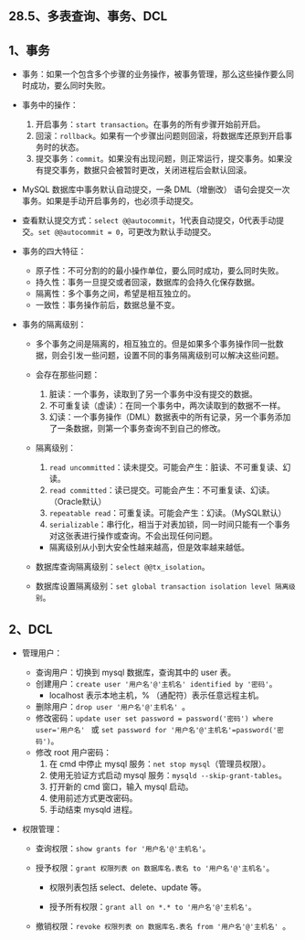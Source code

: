 ## 28.5、多表查询、事务、DCL

## 1、事务

- 事务：如果一个包含多个步骤的业务操作，被事务管理，那么这些操作要么同时成功，要么同时失败。

- 事务中的操作：

  1. 开启事务：`start transaction`。在事务的所有步骤开始前开启。
  2. 回滚：`rollback`。如果有一个步骤出问题则回滚，将数据库还原到开启事务时的状态。
  3. 提交事务：`commit`。如果没有出现问题，则正常运行，提交事务。如果没有提交事务，数据只会被暂时更改，关闭进程后会默认回滚。

- MySQL 数据库中事务默认自动提交，一条 DML（增删改） 语句会提交一次事务。如果是手动开启事务的，也必须手动提交。

- 查看默认提交方式：`select @@autocommit`，1代表自动提交，0代表手动提交。`set @@autocommit = 0`，可更改为默认手动提交。

- 事务的四大特征：

  - 原子性：不可分割的的最小操作单位，要么同时成功，要么同时失败。
  - 持久性：事务一旦提交或者回滚，数据库的会持久化保存数据。
  - 隔离性：多个事务之间，希望是相互独立的。
  - 一致性：事务操作前后，数据总量不变。

- 事务的隔离级别：

  - 多个事务之间是隔离的，相互独立的。但是如果多个事务操作同一批数据，则会引发一些问题，设置不同的事务隔离级别可以解决这些问题。

  - 会存在那些问题：

    1. 脏读：一个事务，读取到了另一个事务中没有提交的数据。
    2. 不可重复读（虚读）：在同一个事务中，两次读取到的数据不一样。
    3. 幻读：一个事务操作（DML）数据表中的所有记录，另一个事务添加了一条数据，则第一个事务查询不到自己的修改。

  - 隔离级别：

    1. `read uncommitted`：读未提交。可能会产生：脏读、不可重复读、幻读。
    2. `read committed`：读已提交。可能会产生：不可重复读、幻读。（Oracle默认）
    3. `repeatable read`：可重复读。可能会产生：幻读。（MySQL默认）
    4. `serializable`：串行化，相当于对表加锁，同一时间只能有一个事务对这张表进行操作或查询。不会出现任何问题。

    - 隔离级别从小到大安全性越来越高，但是效率越来越低。

  - 数据库查询隔离级别：`select @@tx_isolation`。

  - 数据库设置隔离级别：`set global transaction isolation level 隔离级别`。

## 2、DCL

- 管理用户：

  - 查询用户：切换到 mysql 数据库，查询其中的 user 表。
  - 创建用户：`create user '用户名'@'主机名' identified by '密码'`。
    - localhost 表示本地主机，% （通配符）表示任意远程主机。
  - 删除用户：`drop user '用户名'@'主机名' `。
  - 修改密码：`update user set password = password('密码') where user='用户名' ` 或 `set password for '用户名'@'主机名'=password('密码')`。
  - 修改 root 用户密码：
    1. 在 cmd 中停止 mysql 服务：`net stop mysql`（管理员权限）。
    2. 使用无验证方式启动 mysql 服务：`mysqld --skip-grant-tables`。
    3. 打开新的 cmd 窗口，输入 mysql 启动。
    4. 使用前述方式更改密码。
    5. 手动结束 mysqld 进程。

- 权限管理：

  - 查询权限：`show grants for '用户名'@'主机名'`。

  - 授予权限：`grant 权限列表 on 数据库名.表名 to '用户名'@'主机名'`。

    - 权限列表包括 select、delete、update 等。

    - 授予所有权限：`grant all on *.* to '用户名'@'主机名'`。

  - 撤销权限：`revoke 权限列表 on 数据库名.表名 from '用户名'@'主机名' `。

